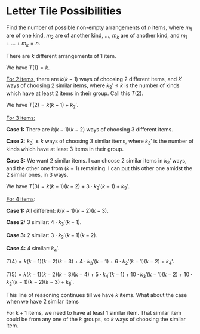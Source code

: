 # Letter Tile Possibilities

Find the number of possible non-empty arrangements of $n$ items, where $m_1$ are of one kind, $m_2$ are of another kind, ..., $m_k$ are of another kind, and $m_1 + ... + m_k = n$.

There are $k$ different arrangements of $1$ item. 

We have $T(1) = k$.

<u>For $2$ items</u>, there are $k(k-1)$ ways of choosing $2$ different items, and $k'$ ways of choosing $2$ similar items, where $k_2' \leq k$ is the number of kinds which have at least $2$ items in their group. Call this $T(2)$.

We have $T(2)=k(k-1) + k_2'$.

<u>For $3$ items:</u>

**Case 1:** There are $k(k-1)(k-2)$ ways of choosing $3$ different items.

**Case 2:** $k_3' \leq k$ ways of choosing $3$ similar items, where $k_3'$ is the number of kinds which have at least $3$ items in their group.

**Case 3:** We want $2$ similar items. I can choose $2$ similar items in $k_{2}'$ ways, and the other one from $(k-1)$ remaining. I can put this other one amidst the $2$ similar ones, in $3$ ways.

We have $T(3)=k(k-1)(k-2) + 3 \cdot k_2'(k-1) + k_3'$.

<u>For 4 items</u>:

**Case 1:** All different: $k(k-1)(k-2)(k-3)$.

**Case 2:** 3 similar: $4 \cdot k_{3}'(k - 1)$.

**Case 3:** 2 similar: $3 \cdot k_{2}'(k - 1)(k - 2)$.

**Case 4:** 4 similar: $k_{4}'$.

$T(4) = k(k-1)(k-2)(k-3) + 4 \cdot k_{3}'(k - 1) + 6 \cdot k_{2}'(k - 1)(k - 2) + k_{4}'$.

$T(5) = k(k-1)(k-2)(k-3)(k-4) + 5 \cdot k_{4}'(k-1) + 10 \cdot k_{3}'(k-1)(k-2) + 10 \cdot k_{2}'(k-1)(k-2)(k-3) + k_{5}'$.

This line of reasoning continues till we have $k$ items. What about the case when we have $2$ similar items

For $k+1$ items, we need to have at least $1$ similar item. That similar item could be from any one of the $k$ groups, so $k$ ways of choosing the similar item.